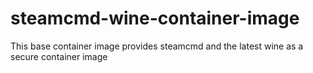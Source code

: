 # steamcmd-wine-container-image

This base container image provides steamcmd and the latest wine as a secure container image

